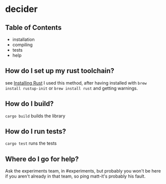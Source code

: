 # decider

## Table of Contents

- installation
- compiling
- tests
- help

<a name="installation"></a>

## How do I set up my rust toolchain?

see [Installing Rust](https://doc.rust-lang.org/book/ch01-01-installation.html#installation)
I used this method, after having installed with `brew install rustup-init` or `brew install rust` and getting warnings.

<a name="compiling"></a>

## How do I build?

`cargo build` builds the library

<a name="tests"></a>

## How do I run tests?

`cargo test` runs the tests

<a name="help"></a>

## Where do I go for help?

Ask the experiments team, in #experiments, but probably you won't be here if you aren't already in that team, so ping matt-it's probably his fault.
